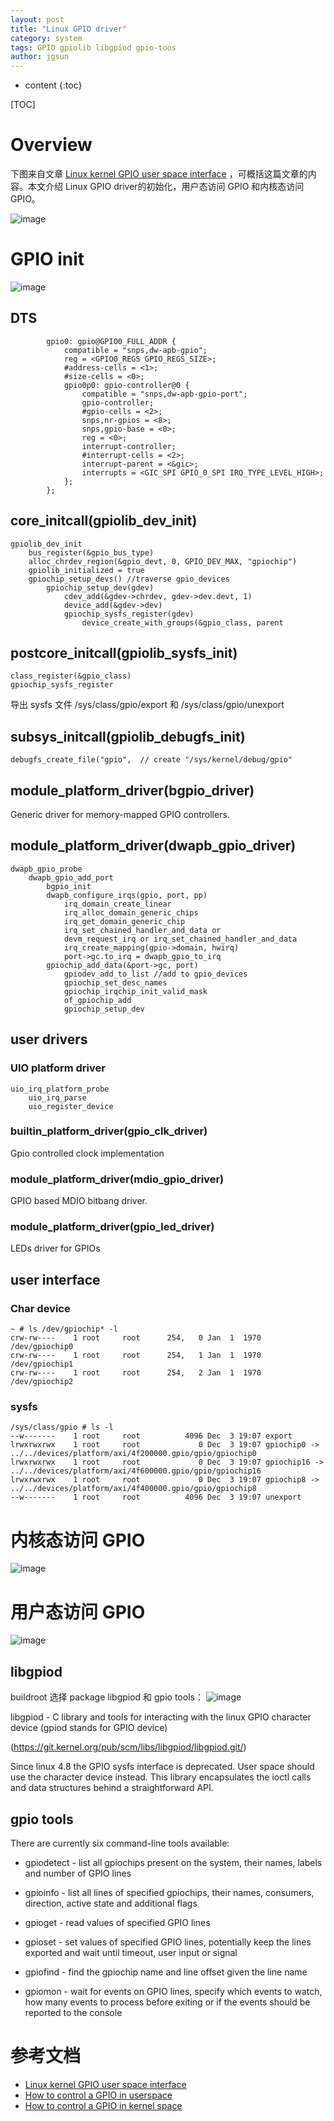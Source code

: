 ```yaml
---
layout: post
title: "Linux GPIO driver"
category: system
tags: GPIO gpiolib libgpiod gpio-toos
author: jgsun
---
```


* content
{:toc}

[TOC]
# Overview
下图来自文章 [Linux kernel GPIO user space interface](https://embeddedbits.org/new-linux-kernel-gpio-user-space-interface/) ，可概括这篇文章的内容。本文介绍 Linux GPIO driver的初始化，用户态访问 GPIO 和内核态访问 GPIO。

![image](/images/posts/gpio/gpio_overview.png)




















# GPIO init
![image](/images/posts/gpio/gpio_init.png)





## DTS
```
        gpio0: gpio@GPIO0_FULL_ADDR {
            compatible = "snps,dw-apb-gpio";
            reg = <GPIO0_REGS GPIO_REGS_SIZE>;
            #address-cells = <1>;
            #size-cells = <0>;
            gpio0p0: gpio-controller@0 {
                compatible = "snps,dw-apb-gpio-port";
                gpio-controller;
                #gpio-cells = <2>;
                snps,nr-gpios = <8>;
                snps,gpio-base = <0>;
                reg = <0>;
                interrupt-controller;
                #interrupt-cells = <2>;
                interrupt-parent = <&gic>;
                interrupts = <GIC_SPI GPIO_0_SPI IRQ_TYPE_LEVEL_HIGH>;
            };
        };
```
## core_initcall(gpiolib_dev_init)
```
gpiolib_dev_init
    bus_register(&gpio_bus_type)
    alloc_chrdev_region(&gpio_devt, 0, GPIO_DEV_MAX, "gpiochip")
    gpiolib_initialized = true
    gpiochip_setup_devs() //traverse gpio_devices 
        gpiochip_setup_dev(gdev)
            cdev_add(&gdev->chrdev, gdev->dev.devt, 1)
            device_add(&gdev->dev)
            gpiochip_sysfs_register(gdev)
                device_create_with_groups(&gpio_class, parent
```

## postcore_initcall(gpiolib_sysfs_init)
```
class_register(&gpio_class)
gpiochip_sysfs_register
```
导出 sysfs 文件 /sys/class/gpio/export 和 /sys/class/gpio/unexport 


## subsys_initcall(gpiolib_debugfs_init)
```
debugfs_create_file("gpio",  // create "/sys/kernel/debug/gpio"
```
## module_platform_driver(bgpio_driver)
Generic driver for memory-mapped GPIO controllers.
## module_platform_driver(dwapb_gpio_driver)
```
dwapb_gpio_probe
    dwapb_gpio_add_port
        bgpio_init
        dwapb_configure_irqs(gpio, port, pp)
            irq_domain_create_linear
            irq_alloc_domain_generic_chips
            irq_get_domain_generic_chip
            irq_set_chained_handler_and_data or
            devm_request_irq or irq_set_chained_handler_and_data
            irq_create_mapping(gpio->domain, hwirq)
            port->gc.to_irq = dwapb_gpio_to_irq
        gpiochip_add_data(&port->gc, port)
            gpiodev_add_to_list //add to gpio_devices
            gpiochip_set_desc_names
            gpiochip_irqchip_init_valid_mask
            of_gpiochip_add
            gpiochip_setup_dev
```

## user drivers
### UIO platform driver
```
uio_irq_platform_probe
    uio_irq_parse
    uio_register_device
```
### builtin_platform_driver(gpio_clk_driver)
Gpio controlled clock implementation
### module_platform_driver(mdio_gpio_driver)
GPIO based MDIO bitbang driver.
### module_platform_driver(gpio_led_driver)
LEDs driver for GPIOs
## user interface
### Char device

    ~ # ls /dev/gpiochip* -l
    crw-rw----    1 root     root      254,   0 Jan  1  1970 /dev/gpiochip0
    crw-rw----    1 root     root      254,   1 Jan  1  1970 /dev/gpiochip1
    crw-rw----    1 root     root      254,   2 Jan  1  1970 /dev/gpiochip2

### sysfs

    /sys/class/gpio # ls -l
    --w-------    1 root     root          4096 Dec  3 19:07 export
    lrwxrwxrwx    1 root     root             0 Dec  3 19:07 gpiochip0 -> ../../devices/platform/axi/4f200000.gpio/gpio/gpiochip0
    lrwxrwxrwx    1 root     root             0 Dec  3 19:07 gpiochip16 -> ../../devices/platform/axi/4f600000.gpio/gpio/gpiochip16
    lrwxrwxrwx    1 root     root             0 Dec  3 19:07 gpiochip8 -> ../../devices/platform/axi/4f400000.gpio/gpio/gpiochip8
    --w-------    1 root     root          4096 Dec  3 19:07 unexport



# 内核态访问 GPIO
![image](/images/posts/gpio/gpio_kernel.png)




# 用户态访问 GPIO
![image](/images/posts/gpio/gpio_user.png)

## libgpiod 
buildroot 选择 package libgpiod 和 gpio tools：
![image](/images/posts/gpio/br_libgpiod.png)

libgpiod - C library and tools for interacting with the linux GPIO
            character device (gpiod stands for GPIO device)

(https://git.kernel.org/pub/scm/libs/libgpiod/libgpiod.git/)

Since linux 4.8 the GPIO sysfs interface is deprecated. User space should use
the character device instead. This library encapsulates the ioctl calls and
data structures behind a straightforward API.

## gpio tools

There are currently six command-line tools available:

* gpiodetect - list all gpiochips present on the system, their names, labels
               and number of GPIO lines

* gpioinfo   - list all lines of specified gpiochips, their names, consumers,
               direction, active state and additional flags

* gpioget    - read values of specified GPIO lines

* gpioset    - set values of specified GPIO lines, potentially keep the lines
               exported and wait until timeout, user input or signal

* gpiofind   - find the gpiochip name and line offset given the line name

* gpiomon    - wait for events on GPIO lines, specify which events to watch,
               how many events to process before exiting or if the events
               should be reported to the console

# 参考文档
* [Linux kernel GPIO user space interface](https://embeddedbits.org/new-linux-kernel-gpio-user-space-interface/)
* [How to control a GPIO in userspace](https://wiki.stmicroelectronics.cn/stm32mpu/wiki/How_to_control_a_GPIO_in_userspace)
* [How to control a GPIO in kernel space](https://wiki.stmicroelectronics.cn/stm32mpu/wiki/How_to_control_a_GPIO_in_kernel_space)
